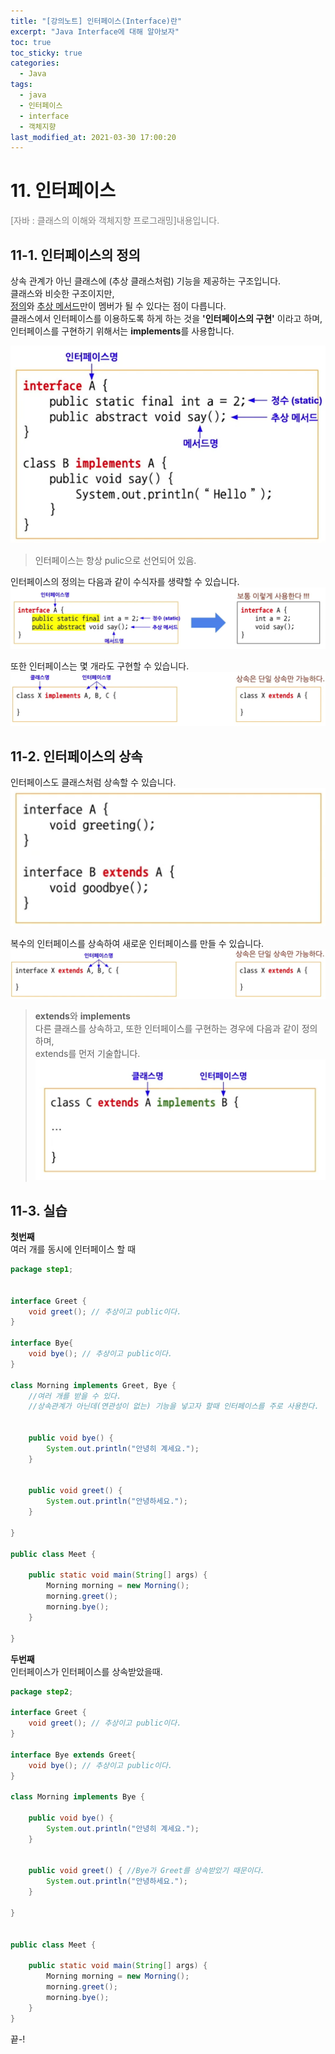 ```yaml
---
title: "[강의노트] 인터페이스(Interface)란"
excerpt: "Java Interface에 대해 알아보자"
toc: true
toc_sticky: true 
categories:
  - Java
tags:
  - java
  - 인터페이스
  - interface
  - 객체지향
last_modified_at: 2021-03-30 17:00:20
---
```


# 11. 인터페이스
<span style="color:grey">[자바 : 클래스의 이해와 객체지향 프로그래밍]내용입니다.</span>
  
## 11-1. 인터페이스의 정의  
상속 관계가 아닌 클래스에 (추상 클래스처럼) 기능을 제공하는 구조입니다.  
클래스와 비슷한 구조이지만,  
<u>정의</u>와 <u>추상 메서드</u>만이 멤버가 될 수 있다는 점이 다릅니다.  
클래스에서 인터페이스를 이용하도록 하게 하는 것을 **'인터페이스의 구현'** 이라고 하며,  
인터페이스를 구현하기 위해서는 **implements**를 사용합니다.

![이미지](/assets/images/JAVA/interface/interface1.png)
> 인터페이스는 항상 pulic으로 선언되어 있음.  
  
인터페이스의 정의는 다음과 같이 수식자를 생략할 수 있습니다.
![이미지](/assets/images/JAVA/interface/interface2.png)
  
또한 인터페이스는 몇 개라도 구현할 수 있습니다.
![이미지](/assets/images/JAVA/interface/interface3.png)

## 11-2. 인터페이스의 상속
인터페이스도 클래스처럼 상속할 수 있습니다.
![이미지](/assets/images/JAVA/interface/interface4.png)
  
복수의 인터페이스를 상속하여 새로운 인터페이스를 만들 수 있습니다.
![이미지](/assets/images/JAVA/interface/interface5.png)
  
>**extends**와 **implements**  
다른 클래스를 상속하고, 또한 인터페이스를 구현하는 경우에 다음과 같이 정의하며,  
extends를 먼저 기술합니다.  
![이미지](/assets/images/JAVA/interface/interface6.png)

## 11-3. 실습

**첫번째**  
여러 개를 동시에 인터페이스 할 때
```java
package step1;


interface Greet {
	void greet(); // 추상이고 public이다.
}

interface Bye{
	void bye(); // 추상이고 public이다.
}

class Morning implements Greet, Bye {
	//여러 개를 받을 수 있다.
	//상속관계가 아닌데(연관성이 없는) 기능을 넣고자 할때 인터페이스를 주로 사용한다.

	
	public void bye() {
		System.out.println("안녕히 계세요.");
	}

	
	public void greet() {
		System.out.println("안녕하세요.");
	}
	
}

public class Meet {

	public static void main(String[] args) {
		Morning morning = new Morning();
		morning.greet();
		morning.bye();
	}

}

```

**두번째**  
인터페이스가 인터페이스를 상속받았을때.
```java
package step2;

interface Greet {
	void greet(); // 추상이고 public이다.
}

interface Bye extends Greet{
	void bye(); // 추상이고 public이다.
}

class Morning implements Bye {
	
	public void bye() {
		System.out.println("안녕히 계세요.");
	}

	
	public void greet() { //Bye가 Greet를 상속받았기 때문이다.
		System.out.println("안녕하세요.");
	}
	
}


public class Meet {

	public static void main(String[] args) {
		Morning morning = new Morning();
		morning.greet();
		morning.bye();
	}
}

```

  

끝-!